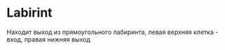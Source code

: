 # Labirint
Находит выход из прямоугольного лабиринта, левая верхняя клетка - вход, правая нижняя выход
